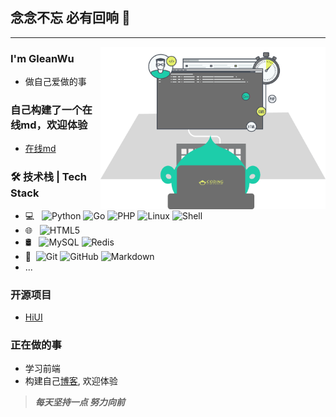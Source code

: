 ## 念念不忘 必有回响 👋
---
<img align="right" width='360px' alt="GIF" src="https://github.com/wugaoliang1116/picture/blob/main/2020-10-25/coding.gif" />

### I'm GleanWu

- 做自己爱做的事

### 自己构建了一个在线md，欢迎体验
- [在线md](http://editor.blog.wugaoliang.vip/)

### 🛠 技术栈 | Tech Stack

- 💻 &#160; ![Python](https://img.shields.io/badge/python-3-blue)
![Go](https://img.shields.io/badge/Go-Lang-green)
![PHP](https://img.shields.io/badge/PHP-5-brightgreen)
![Linux](https://img.shields.io/badge/-Linux-333333?style=flat&logo=Linux&logoColor=FCC624)
![Shell](https://img.shields.io/badge/Bash-Shell-lightgrey)
- 🌐 &#160; ![HTML5](https://img.shields.io/badge/-HTML5-333333?style=flat&logo=HTML5)
- 🛢 &#160; ![MySQL](https://img.shields.io/badge/-MySQL-333333?style=flat&logo=mysql)
![Redis](https://img.shields.io/badge/Redis-3-red)
- 🔧 &#160;![Git](https://img.shields.io/badge/-Git-333333?style=flat&logo=git)
![GitHub](https://img.shields.io/badge/-GitHub-333333?style=flat&logo=github)
![Markdown](https://img.shields.io/badge/-Markdown-333333?style=flat&logo=markdown)
- ...


### 开源项目
- [HiUI](https://github.com/XiaoMi/hiui)

### 正在做的事
- 学习前端
- 构建自己[博客](http://www.wugaoliang.vip/), 欢迎体验

> ***每天坚持一点 努力向前***

